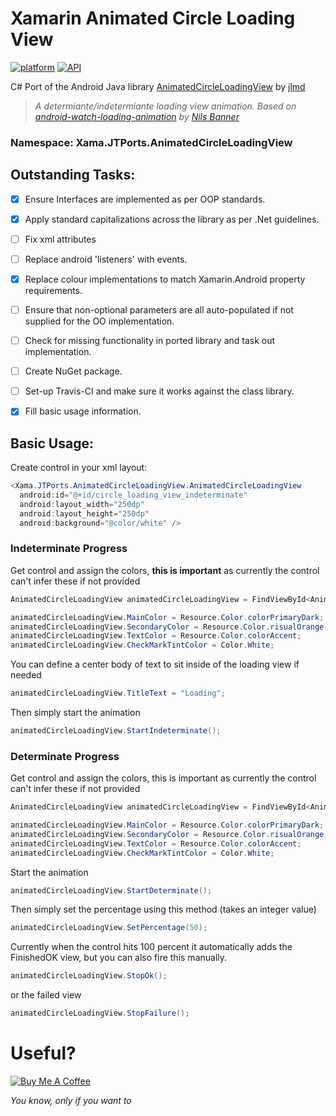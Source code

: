 # Xamarin Animated Circle Loading View
[![platform](https://img.shields.io/badge/platform-Xamarin.Android-brightgreen.svg)](https://www.xamarin.com/)
[![API](https://img.shields.io/badge/API-10%2B-orange.svg?style=flat)](https://android-arsenal.com/api?level=10s)

C# Port of the Android Java library [AnimatedCircleLoadingView](https://github.com/jlmd/AnimatedCircleLoadingView) by [jlmd](https://github.com/jlmd)

> _A determiante/indetermiante loading view animation.
> Based on [android-watch-loading-animation](http://www.materialup.com/posts/android-watch-loading-animation) 
> by [Nils Banner](http://www.materialup.com/NilsMedia)_

### Namespace: Xama.JTPorts.AnimatedCircleLoadingView

## Outstanding Tasks:

- [x] Ensure Interfaces are implemented as per OOP standards.

- [x] Apply standard capitalizations across the library as per .Net guidelines.

- [ ] Fix xml attributes

- [ ] Replace android 'listeners' with events.

- [x] Replace colour implementations to match Xamarin.Android property requirements.

- [ ] Ensure that non-optional parameters are all auto-populated if not supplied for the OO implementation.

- [ ] Check for missing functionality in ported library and task out implementation.

- [ ] Create NuGet package.

- [ ] Set-up Travis-CI and make sure it works against the class library.

- [x] Fill basic usage information.

## Basic Usage:

Create control in your xml layout:

```cs
<Xama.JTPorts.AnimatedCircleLoadingView.AnimatedCircleLoadingView
  android:id="@+id/circle_loading_view_indeterminate"
  android:layout_width="250dp"
  android:layout_height="250dp"
  android:background="@color/white" />
```
### Indeterminate Progress

Get control and assign the colors, **this is important** as currently the control can't infer these if not provided

```cs
AnimatedCircleLoadingView animatedCircleLoadingView = FindViewById<AnimatedCircleLoadingView>(Resource.Id.circle_loading_view_indeterminate);

animatedCircleLoadingView.MainColor = Resource.Color.colorPrimaryDark;
animatedCircleLoadingView.SecondaryColor = Resource.Color.risualOrange;
animatedCircleLoadingView.TextColor = Resource.Color.colorAccent;
animatedCircleLoadingView.CheckMarkTintColor = Color.White;
```

You can define a center body of text to sit inside of the loading view if needed

```cs
animatedCircleLoadingView.TitleText = "Loading";
```
Then simply start the animation

```cs
animatedCircleLoadingView.StartIndeterminate();
```

### Determinate Progress

Get control and assign the colors, this is important as currently the control can't infer these if not provided

```cs
AnimatedCircleLoadingView animatedCircleLoadingView = FindViewById<AnimatedCircleLoadingView>(Resource.Id.circle_loading_view_indeterminate);

animatedCircleLoadingView.MainColor = Resource.Color.colorPrimaryDark;
animatedCircleLoadingView.SecondaryColor = Resource.Color.risualOrange;
animatedCircleLoadingView.TextColor = Resource.Color.colorAccent;
animatedCircleLoadingView.CheckMarkTintColor = Color.White;
```

Start the animation

```cs
animatedCircleLoadingView.StartDeterminate();
```

Then simply set the percentage using this method (takes an integer value)

```cs
animatedCircleLoadingView.SetPercentage(50);
```

Currently when the control hits 100 percent it automatically adds the FinishedOK view, but you can also fire this manually.

```cs
animatedCircleLoadingView.StopOk();
```

or the failed view

```cs
animatedCircleLoadingView.StopFailure();
```

# Useful?
<a href="https://www.buymeacoffee.com/digitalsa1nt" target="_blank"><img src="https://www.buymeacoffee.com/assets/img/custom_images/purple_img.png" alt="Buy Me A Coffee" style="height: auto !important;width: auto !important;" ></a>

 _You know, only if you want to_
